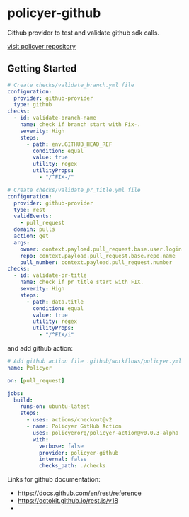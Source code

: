 # policyer-github

Github provider to test and validate github sdk calls.

[visit policyer repository](https://github.com/niradler/policyer)

## Getting Started

```yaml
# Create checks/validate_branch.yml file
configuration:
  provider: github-provider
  type: github
checks:
  - id: validate-branch-name
    name: check if branch start with Fix-.
    severity: High
    steps:
      - path: env.GITHUB_HEAD_REF
        condition: equal
        value: true
        utility: regex
        utilityProps:
          - "/^FIX-/"
```

```yaml
# Create checks/validate_pr_title.yml file
configuration:
  provider: github-provider
  type: rest
  validEvents:
    - pull_request
  domain: pulls
  action: get
  args:
    owner: context.payload.pull_request.base.user.login
    repo: context.payload.pull_request.base.repo.name
    pull_number: context.payload.pull_request.number
checks:
  - id: validate-pr-title
    name: check if pr title start with FIX.
    severity: High
    steps:
      - path: data.title
        condition: equal
        value: true
        utility: regex
        utilityProps:
          - "/^FIX/i"
```

and add github action:

```yaml
# Add github action file .github/workflows/policyer.yml
name: Policyer

on: [pull_request]

jobs:
  build:
    runs-on: ubuntu-latest
    steps:
      - uses: actions/checkout@v2
      - name: Policyer GitHub Action
        uses: policyerorg/policyer-action@v0.0.3-alpha
        with:
          verbose: false
          provider: policyer-github
          internal: false
          checks_path: ./checks
```

Links for github documentation:

- https://docs.github.com/en/rest/reference
- https://octokit.github.io/rest.js/v18
-

